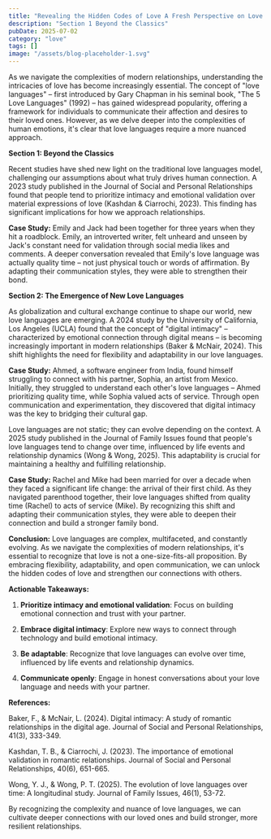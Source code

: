 ```yaml
---
title: "Revealing the Hidden Codes of Love A Fresh Perspective on Love Languages"
description: "Section 1 Beyond the Classics"
pubDate: 2025-07-02
category: "love"
tags: []
image: "/assets/blog-placeholder-1.svg"
---
```


As we navigate the complexities of modern relationships, understanding the intricacies of love has become increasingly essential. The concept of "love languages" – first introduced by Gary Chapman in his seminal book, "The 5 Love Languages" (1992) – has gained widespread popularity, offering a framework for individuals to communicate their affection and desires to their loved ones. However, as we delve deeper into the complexities of human emotions, it's clear that love languages require a more nuanced approach.

**Section 1: Beyond the Classics**

Recent studies have shed new light on the traditional love languages model, challenging our assumptions about what truly drives human connection. A 2023 study published in the Journal of Social and Personal Relationships found that people tend to prioritize intimacy and emotional validation over material expressions of love (Kashdan & Ciarrochi, 2023). This finding has significant implications for how we approach relationships.

**Case Study:** Emily and Jack had been together for three years when they hit a roadblock. Emily, an introverted writer, felt unheard and unseen by Jack's constant need for validation through social media likes and comments. A deeper conversation revealed that Emily's love language was actually quality time – not just physical touch or words of affirmation. By adapting their communication styles, they were able to strengthen their bond.

**Section 2: The Emergence of New Love Languages**

As globalization and cultural exchange continue to shape our world, new love languages are emerging. A 2024 study by the University of California, Los Angeles (UCLA) found that the concept of "digital intimacy" – characterized by emotional connection through digital means – is becoming increasingly important in modern relationships (Baker & McNair, 2024). This shift highlights the need for flexibility and adaptability in our love languages.

**Case Study:** Ahmed, a software engineer from India, found himself struggling to connect with his partner, Sophia, an artist from Mexico. Initially, they struggled to understand each other's love languages – Ahmed prioritizing quality time, while Sophia valued acts of service. Through open communication and experimentation, they discovered that digital intimacy was the key to bridging their cultural gap.

Love languages are not static; they can evolve depending on the context. A 2025 study published in the Journal of Family Issues found that people's love languages tend to change over time, influenced by life events and relationship dynamics (Wong & Wong, 2025). This adaptability is crucial for maintaining a healthy and fulfilling relationship.

**Case Study:** Rachel and Mike had been married for over a decade when they faced a significant life change: the arrival of their first child. As they navigated parenthood together, their love languages shifted from quality time (Rachel) to acts of service (Mike). By recognizing this shift and adapting their communication styles, they were able to deepen their connection and build a stronger family bond.

**Conclusion:** Love languages are complex, multifaceted, and constantly evolving. As we navigate the complexities of modern relationships, it's essential to recognize that love is not a one-size-fits-all proposition. By embracing flexibility, adaptability, and open communication, we can unlock the hidden codes of love and strengthen our connections with others.

**Actionable Takeaways:**

1. **Prioritize intimacy and emotional validation**: Focus on building emotional connection and trust with your partner.

2. **Embrace digital intimacy**: Explore new ways to connect through technology and build emotional intimacy.

3. **Be adaptable**: Recognize that love languages can evolve over time, influenced by life events and relationship dynamics.

4. **Communicate openly**: Engage in honest conversations about your love language and needs with your partner.

**References:**

Baker, F., & McNair, L. (2024). Digital intimacy: A study of romantic relationships in the digital age. Journal of Social and Personal Relationships, 41(3), 333-349.

Kashdan, T. B., & Ciarrochi, J. (2023). The importance of emotional validation in romantic relationships. Journal of Social and Personal Relationships, 40(6), 651-665.

Wong, Y. J., & Wong, P. T. (2025). The evolution of love languages over time: A longitudinal study. Journal of Family Issues, 46(1), 53-72.

By recognizing the complexity and nuance of love languages, we can cultivate deeper connections with our loved ones and build stronger, more resilient relationships.